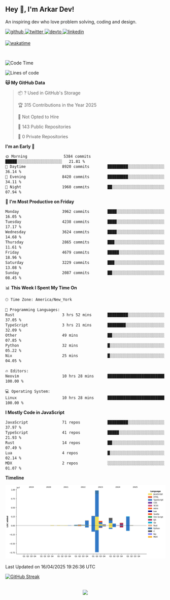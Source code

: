 ## Hey 👋, I'm Arkar Dev!  

An inspiring dev who love problem solving, coding and design.

<a href="https://github.com/Riley1101" target="_blank">
<img src=https://img.shields.io/badge/github-%2324292e.svg?&style=for-the-badge&logo=github&logoColor=white alt=github style="margin-bottom: 5px;" />
</a>
<a href="https://twitter.com/arkardev" target="_blank">
<img src=https://img.shields.io/badge/twitter-%2300acee.svg?&style=for-the-badge&logo=twitter&logoColor=white alt=twitter style="margin-bottom: 5px;" />
</a>
<a href="https://dev.to/riley1101" target="_blank">
<img src=https://img.shields.io/badge/dev.to-%2308090A.svg?&style=for-the-badge&logo=dev.to&logoColor=white alt=devto style="margin-bottom: 5px;" />
</a>
<a href="https://linkedin.com/in/arkar-kaung-myat" target="_blank">
<img src=https://img.shields.io/badge/linkedin-%231E77B5.svg?&style=for-the-badge&logo=linkedin&logoColor=white alt=linkedin style="margin-bottom: 5px;" />
</a>
  
[![wakatime](https://wakatime.com/badge/user/cf23b6e3-75f8-4c04-b0e3-273191c8d2ec.svg)](https://wakatime.com/@cf23b6e3-75f8-4c04-b0e3-273191c8d2ec)

<br/>

<!--START_SECTION:waka-->
![Code Time](http://img.shields.io/badge/Code%20Time-1%2C372%20hrs%2035%20mins-blue)

![Lines of code](https://img.shields.io/badge/From%20Hello%20World%20I%27ve%20Written-22.5%20million%20lines%20of%20code-blue)

**🐱 My GitHub Data** 

> 📦 ? Used in GitHub's Storage 
 > 
> 🏆 315 Contributions in the Year 2025
 > 
> 🚫 Not Opted to Hire
 > 
> 📜 143 Public Repositories 
 > 
> 🔑 0 Private Repositories 
 > 
**I'm an Early 🐤** 

```text
🌞 Morning                5384 commits        █████░░░░░░░░░░░░░░░░░░░░   21.81 % 
🌆 Daytime                8920 commits        █████████░░░░░░░░░░░░░░░░   36.14 % 
🌃 Evening                8420 commits        █████████░░░░░░░░░░░░░░░░   34.11 % 
🌙 Night                  1960 commits        ██░░░░░░░░░░░░░░░░░░░░░░░   07.94 % 
```
📅 **I'm Most Productive on Friday** 

```text
Monday                   3962 commits        ████░░░░░░░░░░░░░░░░░░░░░   16.05 % 
Tuesday                  4238 commits        ████░░░░░░░░░░░░░░░░░░░░░   17.17 % 
Wednesday                3624 commits        ████░░░░░░░░░░░░░░░░░░░░░   14.68 % 
Thursday                 2865 commits        ███░░░░░░░░░░░░░░░░░░░░░░   11.61 % 
Friday                   4679 commits        █████░░░░░░░░░░░░░░░░░░░░   18.96 % 
Saturday                 3229 commits        ███░░░░░░░░░░░░░░░░░░░░░░   13.08 % 
Sunday                   2087 commits        ██░░░░░░░░░░░░░░░░░░░░░░░   08.45 % 
```


📊 **This Week I Spent My Time On** 

```text
🕑︎ Time Zone: America/New_York

💬 Programming Languages: 
Rust                     3 hrs 52 mins       █████████░░░░░░░░░░░░░░░░   37.05 % 
TypeScript               3 hrs 21 mins       ████████░░░░░░░░░░░░░░░░░   32.09 % 
Other                    49 mins             ██░░░░░░░░░░░░░░░░░░░░░░░   07.85 % 
Python                   32 mins             █░░░░░░░░░░░░░░░░░░░░░░░░   05.22 % 
Nix                      25 mins             █░░░░░░░░░░░░░░░░░░░░░░░░   04.05 % 

🔥 Editors: 
Neovim                   10 hrs 28 mins      █████████████████████████   100.00 % 

💻 Operating System: 
Linux                    10 hrs 28 mins      █████████████████████████   100.00 % 
```

**I Mostly Code in JavaScript** 

```text
JavaScript               71 repos            █████████░░░░░░░░░░░░░░░░   37.97 % 
TypeScript               41 repos            █████░░░░░░░░░░░░░░░░░░░░   21.93 % 
Rust                     14 repos            ██░░░░░░░░░░░░░░░░░░░░░░░   07.49 % 
Lua                      4 repos             █░░░░░░░░░░░░░░░░░░░░░░░░   02.14 % 
MDX                      2 repos             ░░░░░░░░░░░░░░░░░░░░░░░░░   01.07 % 
```



**Timeline**

![Lines of Code chart](https://raw.githubusercontent.com/Riley1101/Riley1101/main/assets/bar_graph.png)


 Last Updated on 16/04/2025 19:26:36 UTC
<!--END_SECTION:waka-->

[![GitHub Streak](https://streak-stats.demolab.com?user=Riley1101)](https://git.io/streak-stats)
  
<br/>  
<div align="center">
<img src="https://komarev.com/ghpvc/?username=Riley1101&&style=flat-square" align="center" />
</div>  

